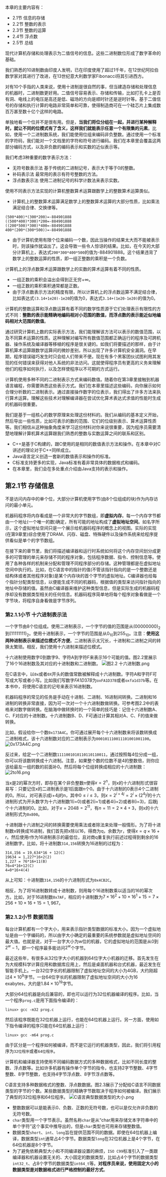 本章的主要内容有：
- 2.1节 信息的存储
- 2.2节 整数的表示
- 2.3节 整数的运算
- 2.4节 浮点数
- 2.5节 总结

现代计算机存储和处理表示为二值信号的信息。这些二进制数位形成了数字革命的基础。

我们熟悉的10进制数由印度人发明，已在印度使用了超过1千年，在12世纪阿拉伯数学家对其进行了改进，在13世纪意大利数学家Fibonacci将其引进西方。

对有10个手指的人类来说，使用十进制是很自然的事，但当建造存储和处理信息的机器时，二进制数更好用。二值信号容易表示、存储和传输，比如打孔卡上是否有洞、电线上的电压是高还是低、磁场的方向是顺时针还是逆时针等。基于二值信号的存储和执行计算的电路非常简单和可靠，使得制造商可在一个硅芯片上集成数百万甚至数十亿个这样的电路。

单独地看一个位并不是很有用。但是，**当我们将位分组在一起，并进行某种解释时，就让不同的位模式有了含义，这样我们就能表示任意一个有限集的元素**。比如，使用一个二进制数系统，我们能使用位组来编码非负整数。通过使用一个标准的字符码，我们能对一个文档里的字符和符号进行编码。我们在本章里会覆盖这两部分编码方式，以及非负数的编码表示和实数的近似表示等。

我们考虑3种重要的数字表示方法：
- 无符号数表示法
基于传统的二进制记号，表示大于等于0的整数。
- 补码表示法
最常用的表示有符号整数的方法。
- 浮点数表示法
使用二进制记号的科学计数法来表示实数。

使用不同表示方法实现的计算机整数算术运算跟数学上的整数算术运算类似。
- 计算机上的整数算术运算满足数学上的整数算术运算的大部分性质，比如乘法满足结合律、交换律等。
```
(500*400)*(300*200)=-884901888
((500*400)*300)*200=-884901888
((200*500)*300)*400=-884901888
400*(200*(300*500))=-884901888
```
- 由于计算机使用有限个位来编码一个数，因此当操作的结果太大而不能被表示时，则该操作就溢出了。这会导致一些令人惊讶的结果。比如，在今天的大部分计算机上，表达式`200*300*400*500`的值为-884901888。这个结果违背了数学上的整数运算的性质，即一组正整数的乘积是一个负数。

计算机上的浮点数算术运算跟数学上的实数的算术运算有着不同的性质。
- 一组正数的乘积会溢出会得到正无穷$+\infty$。
- 一组正数的乘积乘积通常都是正数。
- 由于浮点数表示方法的精度有限，所以计算机上的浮点数运算不满足结合律，比如表达式`(3.14+1e20)-1e20`的值为0，表达式`3.14+(1e20-1e20)`的值为0。




计算机的整数运算和浮点数运算有着不同的数学性质源于它们处理表示有限性的方式不同：**整数的表示能精确地编码相对小范围的数值，而浮点数的表示能近似地编码相对大范围的数值**。

通过研究计算机上数的实际表示方法，我们能理解该方法可以表示的数值范围，以及不同算术运算的性质。这种理解对编写所有数值范围都正确运行的程序及可跨机器、操作系统及编译器等移植的程序是很关键的。如我们将要描述的那样，由于计算机算术运算跟数学运算间的微妙差别，所以出现了许多计算机安全漏洞。在早期，程序错误碰巧发生时只会给人们带来不便。现在有多个黑客团伙试图利用其发现的任何错误来获得对他人系统的非法访问。这就使得程序员有更高的义务来理解他们的程序如何执行，以及怎样使程序以不可期的方式运行。

计算机使用多种不同的二进制表示方式来编码数值。随着你在第3章里接触到机器语言编程，你需要熟悉这些表示方式。我们在本章里描述这些编码，向你展示如何合理分析数的二进制表示。通过直接操作数字的位表示，我们得出了许多方法来执行算术运算。理解这些技术对理解编译器在尝试优化算术表达式求值的性能时生成的机器码很重要。

我们是基于一组核心的数学原理来处理这份材料的。我们从编码的基本定义开始，然后导出一些性质，比如可表示的数的范围、它们的位级别表示、算术运算性质等。我们相信从这种抽象角度来学习这份材料对你来说很重要，因为程序员需要清楚地理解计算机算术运算跟我们熟悉的整数与实数运算之间的联系和区别。

- C++是基于C构建的，跟C使用的是相同的数值表示方法和操作。在本章中对C讲述的理论对于C++同样成立。
- Java语言定义创造一套新的数值表示和操作的标准。
- C标准支持更多的实现，Java标准有着非常具体的数据格式和编码。
- 在本章里，我们会在多处重点介绍由Java支持的表示和操作。

## 第2.1节 存储信息
不是访问内存中的单个位，大部分计算机使用字节(由8个位组成的块)作为内存访问的最小单元。

机器码程序将内存看成是一个非常大的字节数组，即**虚拟内存**。每一个内存字节都由一个地址(一个唯一的数)确定，所有可能的地址构成了**虚拟地址空间**。如名字所示，这个虚拟地址空间只是一个展示给机器码程序的概念上的视图。实际的实现(在第9章里)综合使用了DRAM、闪存、磁盘、特殊硬件以及操作系统来给程序提供看似是单个的字节数组。

在接下来的章节里，我们将描述编译器和运行时系统如何将这个内存空间划分成更多的可管理的单元来存储不同的程序对象，包括程序数据、指令、控制信息等。使用了各种各样的机制来分配和管理不同程序部分的存储。这种管理都是在虚拟地址空间中执行的。比如，在C语言中的指针的值(不管该指针指向的是一个整数还是结构体或者其他程序对象)是某个内存块的首个字节的虚拟地址。C编译器也给每个指针分配类型信息，以便能生成不同的机器码，根据值的类型来访问指针指向的地址中存储的值。虽然由C编译器来维护这种类型信息，但是实际生成的机器码程序却没有数据类型相关的任何信息。机器码程序简单地将每个程序对象看做是一个字节块，将程序自身看做是字节序列。

### 第2.1.1小节 十六进制表示法
一个字节由8个位组成。使用二进制表示，一个字节的值的范围是从$(00000000)_2$到$(11111111)_2$。使用十进制表示，一个字节的范围是从$0_{10}$到$255_{10}$。注意：**使用这两种进制表示来描述位模式不方便**。二进制表示太冗长，十进制和二进制之间的转换太繁琐。相反，我们使用十六进制来描述位模式。

十六进制使用数字0到数字9、字符A到字符F来表示16个可能的值。图2.2里展示了16个16进制数及其对应的十进制数和二进制数。
![图2.2 十六进制数.png](https://upload-images.jianshu.io/upload_images/7066251-c8e4d432bc374322.png?imageMogr2/auto-orient/strip%7CimageView2/2/w/1240)

在C语言中，以`0x`或者`0X`开头的数值常数被解释成十六进制数。字符A和字符F可写成大写或者小写。比如我们写数字$FA1D37B$为`oxFA1D37B`或者`oxfa1d37b`等。在本书中，将使用C语言的记号来表示16进制数。

机器码程序的常见的任务是手动在十进制、二进制、16进制间转换。二进制和16进制的转换非常直接，因为可一次对一个十六进制数做转换。可参考图2.2中的表格来对数字做转换。在脑海中做转换时的一个简单的技巧是：记住十六进制数A、C、F对应的十进制数。十六进制数B、D、F可通过计算其相对A、C、F的值来做转换。

比如，假设给你一个数`0x173A4C`。你可通过展开每个十六进制数来将该数转换成二进制格式，该十六进制数对应的二进制表示为`000101110011101001001100`。
![0x173A4C.png](https://upload-images.jianshu.io/upload_images/7066251-be16d4d8862c29f5.png?imageMogr2/auto-orient/strip%7CimageView2/2/w/1240)

反过来，给定一个二进制数`1111001010110110110011`，通过按照每4位分成一组，你可以将该数转换成十六进制。注意，如果整个数的位数不是4的整数倍，则你应该给最左一组的数的前面补0。然后将每个位组转换成相应的十六进制数：
![2to16.png](https://upload-images.jianshu.io/upload_images/7066251-84e6e6a605ad5e05.png?imageMogr2/auto-orient/strip%7CimageView2/2/w/1240)

当x是2的幂次方时，即存在某个非负整数n使得$x=2^n$，则x的十六进制形式很容易写：只要记住x的二进制表示是1后面跟n个0。由于十六进制的0表示4个二进制的0。所以，对可表示成i+4j的n，其中$0\leq i\leq 3$，则$x=2^{i+4j}=2^i\times (2^4)^j$的十六进制形式为开头数字为十六进制数1(i=0)或者2(i=1)或者4(i=2)或者8(i=3)，后跟j个十六进制的0。比如，对于$x=2048=2^11$，有$n=11=2\times 4+3$，则x的十六进制形式为`0x800`。

十进制跟十六进制之间的转换需要使用乘法或者除法来处理一般情形。为了将十进制数x转换成16进制，我们首先把x除以16，得商为q，余数为r，使得$x=q\times 16+r$。然后使用r作为16进制表示的最低位，且对商q重复执行前述过程得到剩余的16进制数字。比如，将十进制数`314,156`转换为16进制的过程为：
```
314,156 = 19,634*16 + 12(C)
19634 = 1,227*16+2(2)
1,227 = 76*16+11(B)
76=4*16+12(C)
4=0*16+4(4)
```
从上可知：十进制数`314,156`的十六进制形式为`0x4CB2C`。

相反，为了将16进制数转成十进制数，则用每个16进制数乘以适当的16的幂次方。比如，对于16进制数`0x7AF`，相应的十进制数为$7\times 16^2+10\times 16^1+15=7\times 256+10\times 16+15=1,967$。

### 第2.1.2小节 数据范围
每台计算机都有一个字大小，用来表示指针类型数据的标准大小。因为一个虚拟地址是由一个字编码的，所以由字大小确定的最重要的系统参数就是虚拟地址空间的最大值。也就是说，对于一台字大小为w位的机器，它的虚拟地址的范围是从$0$到$2^{w}-1$，即一个程序最多能访问$2^w$个字节。

最近这些年，有很多从32位字大小的机器到64位字大小机器的迁移。首先发生在为大规模科学计算应用和数据库应用上，然后是桌面机器和台式机器，最近发生在智能手机上。一台32位字长的机器限制了虚拟地址空间的大小为4GB，大约刚超过$4\times 10^9$字节。一台64位字长的机器限制了虚拟地址空间的大小为16 exabytes，大约是$1.84\times 10^{19}$字节。

大部分64位机器是向后兼容的，即也可以运行为32位机器编译的程序。比如，当一个程序`prog.c`是用下面指令编译的：
```
linux> gcc -m32 prog.c
```
然后该程序既能在32位机器上运行，也能在64位机器上运行。另一方面，使用如下指令编译的程序只能在64位机器上运行：
```
linux> gcc -m64 prog.c
```
由于区分是一个程序如何被编译，而不是它运行的机器类型，因此，我们将引用程序为`32位程序`或者`64位程序`。

计算机和编译器支持使用不同编码数据方式的多种数据格式，比如不同长度的整数、浮点数等。比如许多机器有操作单个字节的指令，也支持2字节整数、4字节整数、8字节整数，也支持4字节浮点数、8字节浮点数等。

C语言支持多种数据格式的整数、浮点数数据。图2.3展示了分配给C语言不同数据类型的字节的个数。某些数据类型的精确字节数取决于程序如何被编译。我们展示了典型的32位程序和64位程序。
![C语言典型数据类型的大小.png](https://upload-images.jianshu.io/upload_images/7066251-5e2648ce445b100a.png?imageMogr2/auto-orient/strip%7CimageView2/2/w/1240)
- 整数数据可以是能表示0、负数、正数的无符号数，也可以是仅允许非负数的无符号数。
- `char`类型用一个字节表示。虽然名称`char`是从“char用来存储文本字符串中的单个字符”这个事实中推导出的，但是`char`类型也可用来存储整数值。
- 数据类型`short`、`int`、`long`旨在提供范围不同的数据。即使在64位机器上编译，数据类型`int`通常占4个字节。数据类型`long`在32位机器上是4个字节，在64位机器是8个字节。
- 为了避免依赖典型大小和不同编译器设置的麻烦，`ISO C99`标准引入了一类跟编译器和机器设置无关的、大小固定的数据类型，比如占4个字节的数据类型`int32_t`、占8个字节的数据类型`int64_t`等。**对程序员来说，使用固定大小的数据类型是对数据格式进行严格控制的最好方式**。











